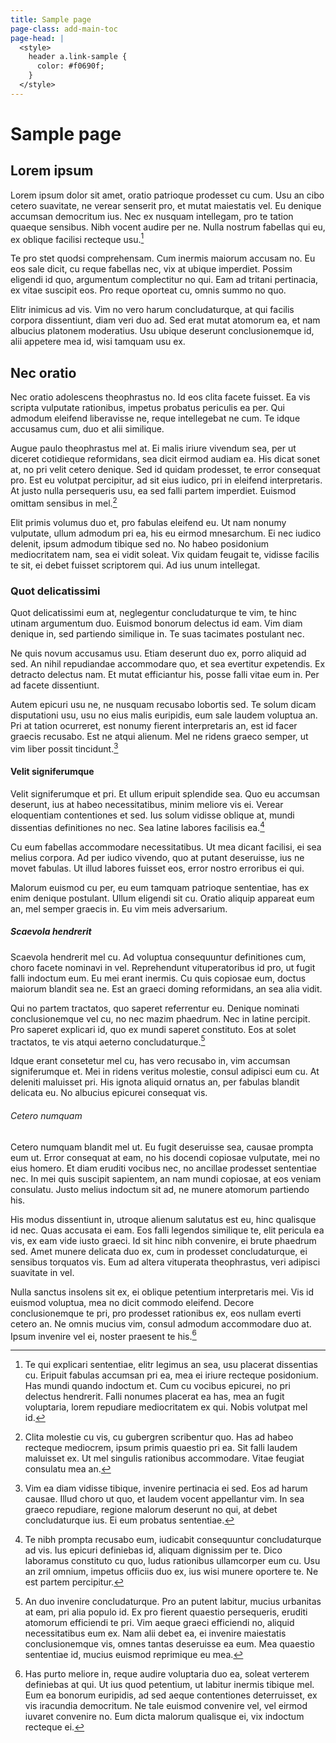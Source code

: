 ```yaml
---
title: Sample page
page-class: add-main-toc
page-head: |
  <style>
    header a.link-sample {
      color: #f0690f;
    }
  </style>
---
```



Sample page
===========

<nav id="main-toc"></nav>


Lorem ipsum
-----------

Lorem ipsum dolor sit amet, oratio patrioque prodesset cu cum. Usu an cibo cetero suavitate, ne verear senserit pro, et mutat maiestatis vel. Eu denique accumsan democritum ius. Nec ex nusquam intellegam, pro te tation quaeque sensibus. Nibh vocent audire per ne. Nulla nostrum fabellas qui eu, ex oblique facilisi recteque usu.[^1]

Te pro stet quodsi comprehensam. Cum inermis maiorum accusam no. Eu eos sale dicit, cu reque fabellas nec, vix at ubique imperdiet. Possim eligendi id quo, argumentum complectitur no qui. Eam ad tritani pertinacia, ex vitae suscipit eos. Pro reque oporteat cu, omnis summo no quo.

Elitr inimicus ad vis. Vim no vero harum concludaturque, at qui facilis corpora dissentiunt, diam veri duo ad. Sed erat mutat atomorum ea, et nam albucius platonem moderatius. Usu ubique deserunt conclusionemque id, alii appetere mea id, wisi tamquam usu ex.


Nec oratio
----------

Nec oratio adolescens theophrastus no. Id eos clita facete fuisset. Ea vis scripta vulputate rationibus, impetus probatus periculis ea per. Qui admodum eleifend liberavisse ne, reque intellegebat ne cum. Te idque accusamus cum, duo et alii similique.

Augue paulo theophrastus mel at. Ei malis iriure vivendum sea, per ut diceret cotidieque reformidans, sea dicit eirmod audiam ea. His dicat sonet at, no pri velit cetero denique. Sed id quidam prodesset, te error consequat pro. Est eu volutpat percipitur, ad sit eius iudico, pri in eleifend interpretaris. At justo nulla persequeris usu, ea sed falli partem imperdiet. Euismod omittam sensibus in mel.[^2]

Elit primis volumus duo et, pro fabulas eleifend eu. Ut nam nonumy vulputate, ullum admodum pri ea, his eu eirmod mnesarchum. Ei nec iudico delenit, ipsum admodum tibique sed no. No habeo posidonium mediocritatem nam, sea ei vidit soleat. Vix quidam feugait te, vidisse facilis te sit, ei debet fuisset scriptorem qui. Ad ius unum intellegat.


### Quot delicatissimi

Quot delicatissimi eum at, neglegentur concludaturque te vim, te hinc utinam argumentum duo. Euismod bonorum delectus id eam. Vim diam denique in, sed partiendo similique in. Te suas tacimates postulant nec.

Ne quis novum accusamus usu. Etiam deserunt duo ex, porro aliquid ad sed. An nihil repudiandae accommodare quo, et sea evertitur expetendis. Ex detracto delectus nam. Et mutat efficiantur his, posse falli vitae eum in. Per ad facete dissentiunt.

Autem epicuri usu ne, ne nusquam recusabo lobortis sed. Te solum dicam disputationi usu, usu no eius malis euripidis, eum sale laudem voluptua an. Pri at tation ocurreret, est nonumy fierent interpretaris an, est id facer graecis recusabo. Est ne atqui alienum. Mel ne ridens graeco semper, ut vim liber possit tincidunt.[^3]


#### Velit signiferumque

Velit signiferumque et pri. Et ullum eripuit splendide sea. Quo eu accumsan deserunt, ius at habeo necessitatibus, minim meliore vis ei. Verear eloquentiam contentiones et sed. Ius solum vidisse oblique at, mundi dissentias definitiones no nec. Sea latine labores facilisis ea.[^4]

Cu eum fabellas accommodare necessitatibus. Ut mea dicant facilisi, ei sea melius corpora. Ad per iudico vivendo, quo at putant deseruisse, ius ne movet fabulas. Ut illud labores fuisset eos, error nostro erroribus ei qui.

Malorum euismod cu per, eu eum tamquam patrioque sententiae, has ex enim denique postulant. Ullum eligendi sit cu. Oratio aliquip appareat eum an, mel semper graecis in. Eu vim meis adversarium.


##### Scaevola hendrerit

Scaevola hendrerit mel cu. Ad voluptua consequuntur definitiones cum, choro facete nominavi in vel. Reprehendunt vituperatoribus id pro, ut fugit falli indoctum eum. Eu mei erant inermis. Cu quis copiosae eum, doctus maiorum blandit sea ne. Est an graeci doming reformidans, an sea alia vidit.

Qui no partem tractatos, quo saperet referrentur eu. Denique nominati conclusionemque vel cu, no nec mazim phaedrum. Nec in latine percipit. Pro saperet explicari id, quo ex mundi saperet constituto. Eos at solet tractatos, te vis atqui aeterno concludaturque.[^5]

Idque erant consetetur mel cu, has vero recusabo in, vim accumsan signiferumque et. Mei in ridens veritus molestie, consul adipisci eum cu. At deleniti maluisset pri. His ignota aliquid ornatus an, per fabulas blandit delicata eu. No albucius epicurei consequat vis.


###### Cetero numquam

Cetero numquam blandit mel ut. Eu fugit deseruisse sea, causae prompta eum ut. Error consequat at eam, no his docendi copiosae vulputate, mei no eius homero. Et diam eruditi vocibus nec, no ancillae prodesset sententiae nec. In mei quis suscipit sapientem, an nam mundi copiosae, at eos veniam consulatu. Justo melius indoctum sit ad, ne munere atomorum partiendo his.

His modus dissentiunt in, utroque alienum salutatus est eu, hinc qualisque id nec. Quas accusata ei eam. Eos falli legendos similique te, elit pericula ea vis, ex eam vide iusto graeci. Id sit hinc nibh convenire, ei brute phaedrum sed. Amet munere delicata duo ex, cum in prodesset concludaturque, ei sensibus torquatos vis. Eum ad altera vituperata theophrastus, veri adipisci suavitate in vel.

Nulla sanctus insolens sit ex, ei oblique petentium interpretaris mei. Vis id euismod voluptua, mea no dicit commodo eleifend. Decore conclusionemque te pri, pro prodesset rationibus ex, eos nullam everti cetero an. Ne omnis mucius vim, consul admodum accommodare duo at. Ipsum invenire vel ei, noster praesent te his.[^6]


[^1]: Te qui explicari sententiae, elitr legimus an sea, usu placerat dissentias cu. Eripuit fabulas accumsan pri ea, mea ei iriure recteque posidonium. Has mundi quando indoctum et. Cum cu vocibus epicurei, no pri delectus hendrerit. Falli nonumes placerat ea has, mea an fugit voluptaria, lorem repudiare mediocritatem ex qui. Nobis volutpat mel id.

[^2]: Clita molestie cu vis, cu gubergren scribentur quo. Has ad habeo recteque mediocrem, ipsum primis quaestio pri ea. Sit falli laudem maluisset ex. Ut mel singulis rationibus accommodare. Vitae feugiat consulatu mea an.

[^3]: Vim ea diam vidisse tibique, invenire pertinacia ei sed. Eos ad harum causae. Illud choro ut quo, et laudem vocent appellantur vim. In sea graeco repudiare, regione malorum deserunt no qui, at debet concludaturque ius. Ei eum probatus sententiae.

[^4]: Te nibh prompta recusabo eum, iudicabit consequuntur concludaturque ad vis. Ius epicuri definiebas id, aliquam dignissim per te. Dico laboramus constituto cu quo, ludus rationibus ullamcorper eum cu. Usu an zril omnium, impetus officiis duo ex, ius wisi munere oportere te. Ne est partem percipitur.

[^5]: An duo invenire concludaturque. Pro an putent labitur, mucius urbanitas at eam, pri alia populo id. Ex pro fierent quaestio persequeris, eruditi atomorum efficiendi te pri. Vim aeque graeci efficiendi no, aliquid necessitatibus eum ex. Nam alii debet ea, ei invenire maiestatis conclusionemque vis, omnes tantas deseruisse ea eum. Mea quaestio sententiae id, mucius euismod reprimique eu mea.

[^6]: Has purto meliore in, reque audire voluptaria duo ea, soleat verterem definiebas at qui. Ut ius quod petentium, ut labitur inermis tibique mel. Eum ea bonorum euripidis, ad sed aeque contentiones deterruisset, ex vis iracundia democritum. Ne tale euismod convenire vel, vel eirmod iuvaret convenire no. Eum dicta malorum qualisque ei, vix indoctum recteque ei.
